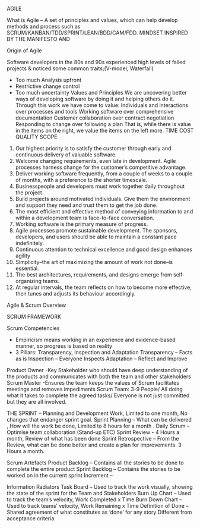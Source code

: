 AGILE


What is Agile – A set of principles and values, which can help develop methods and process such as SCRUM/KANBAN/TDD/SPRINT/LEAN/BDD/CAM/FDD. MINDSET INSPIRED BY THE MANIFESTO AND

Origin of Agile

Software developers in the 80s and 90s experienced high levels of failed projects & noticed some common traits;(V-model, Waterfall)

-	Too much Analysis upfront
-	Restrictive change control
-	Too much uncertainty
Values and Principles
We are uncovering better ways of developing
software by doing it and helping others do it.
Through this work we have come to value:
Individuals and interactions over processes and tools
Working software over comprehensive documentation
Customer collaboration over contract negotiation
Responding to change over following a plan
That is, while there is value in the items on
the right, we value the items on the left more.
TIME COST QUALITY SCOPE




1.	Our highest priority is to satisfy the customer through early and continuous delivery of valuable software.
2.	Welcome changing requirements, even late in development. Agile processes harness change for the customer’s competitive advantage.
3.	Deliver working software frequently, from a couple of weeks to a couple of months, with a preference to the shorter timescale.
4.	Businesspeople and developers must work together daily throughout the project.
5.	Build projects around motivated individuals. Give them the environment and support they need and trust them to get the job done.
6.	The most efficient and effective method of conveying information to and within a development team is face-to-face conversation.
7.	Working software is the primary measure of progress.
8.	Agile processes promote sustainable development. The sponsors, developers, and users should be able to maintain a constant pace indefinitely.
9.	Continuous attention to technical excellence and good design enhances agility
10.	Simplicity–the art of maximizing the amount of work not done–is essential.
11.	The best architectures, requirements, and designs emerge from self-organizing teams.
12.	At regular intervals, the team reflects on how to become more effective, then tunes and adjusts its behaviour accordingly.












Agile & Scrum Overview


SCRUM FRAMEWORK





Scrum Competencies

-	Empiricism means working in an experience and evidence-based manner, so progress is based on reality
-	3 Pillars: Transparency, Inspection and Adaptation
Transparency – Facts as is
Inspection – Everyone Inspects
Adaptation – Reflect and Improve

Product Owner -Key Stakeholder who should have deep understanding of the products and communicates with both the team and other stakeholders
Scrum Master -Ensures the team keeps the values of Scrum facilitates meetings and removes impediments
Scrum Team: 3-9 People/ All doing what it takes to complete the agreed tasks/ Everyone is not just committed but they are all involved.

THE SPRINT – Planning and Development Work, Limited to one month, No changes that endanger sprint goal.
Sprint Planning – What can be delivered , How will the work be done, Limited to 8 hours for a month .
Daily Scrum – Optimise team collaboration (Stand-up ETC)
Sprint Review - 4 Hours a month, Review of what has been done
Sprint Retrospective – From the Review, what can be done better and create a plan for improvements. 3 Hours a month.


Scrum Artefacts
Product Backlog – Contains all the stories to be done to complete the entire product
Sprint Backlog – Contains the stories to be worked on in the current sprint
Increment –

Information Radiators
Task Board – Used to track the work visually, showing the state of the sprint for the Team and Stakeholders
Burn Up Chart – Used to track the team’s velocity, Work Completed x Time
Burn Down Chart – Used to track teams’ velocity, Work Remaining x Time
Definition of Done – Shared agreement of what constitutes as ‘done’ for any story
Different from acceptance criteria
